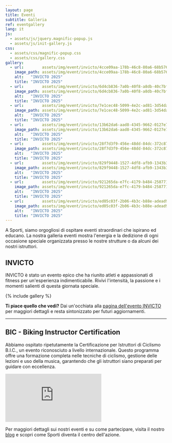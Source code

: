 ```yaml
---
layout: page
title: Eventi
subtitle: Galleria
ref: eventgallery
lang: it
js:
  - assets/js/jquery.magnific-popup.js
  - assets/js/init-gallery.js
css:
  - assets/css/magnific-popup.css
  - assets/css/gallery.css
gallery:
  - url:        assets/img/event/invicto/4cce09aa-178b-46c8-80a6-68b576b2cffe.JPG
    image_path: assets/img/event/invicto/4cce09aa-178b-46c8-80a6-68b576b2cffe.JPG
    alt:   "INVICTO 2025"
    title: "INVICTO 2025"
  - url:        assets/img/event/invicto/6d4cb836-7a0b-40f8-a8db-40c7bf29060f.JPG
    image_path: assets/img/event/invicto/6d4cb836-7a0b-40f8-a8db-40c7bf29060f.JPG
    alt:   "INVICTO 2025"
    title: "INVICTO 2025"
  - url:        assets/img/event/invicto/7e1cec48-5099-4e2c-ad81-3d54da03421d.JPG
    image_path: assets/img/event/invicto/7e1cec48-5099-4e2c-ad81-3d54da03421d.JPG
    alt:   "INVICTO 2025"
    title: "INVICTO 2025"
  - url:        assets/img/event/invicto/13b62da6-aad8-4345-9662-0127e7c29a7a.JPG
    image_path: assets/img/event/invicto/13b62da6-aad8-4345-9662-0127e7c29a7a.JPG
    alt:   "INVICTO 2025"
    title: "INVICTO 2025"
  - url:        assets/img/event/invicto/28f7d3f9-456e-48dd-84dc-372c879ad932.JPG
    image_path: assets/img/event/invicto/28f7d3f9-456e-48dd-84dc-372c879ad932.JPG
    alt:   "INVICTO 2025"
    title: "INVICTO 2025"
  - url:        assets/img/event/invicto/829f9448-1527-4df8-afb9-1343b33c81d4.JPG
    image_path: assets/img/event/invicto/829f9448-1527-4df8-afb9-1343b33c81d4.JPG
    alt:   "INVICTO 2025"
    title: "INVICTO 2025"
  - url:        assets/img/event/invicto/921265da-e7fc-4179-b484-258771d5b210.JPG
    image_path: assets/img/event/invicto/921265da-e7fc-4179-b484-258771d5b210.JPG
    alt:   "INVICTO 2025"
    title: "INVICTO 2025"
  - url:        assets/img/event/invicto/ed05c03f-2b06-4b3c-b88e-adead9f7c078.JPG
    image_path: assets/img/event/invicto/ed05c03f-2b06-4b3c-b88e-adead9f7c078.JPG
    alt:   "INVICTO 2025"
    title: "INVICTO 2025"
---
```


A Sporti, siamo orgogliosi di ospitare eventi straordinari che ispirano ed educano. La nostra galleria eventi mostra l'energia e la dedizione di ogni occasione speciale organizzata presso le nostre strutture o da alcuni dei nostri istruttori.

## INVICTO

INVICTO è stato un evento epico che ha riunito atleti e appassionati di fitness per un'esperienza indimenticabile. Rivivi l'intensità, la passione e i momenti salienti di questa giornata speciale.

{% include gallery %}

**Ti piace quello che vedi?** Dai un'occhiata alla [pagina dell'evento INVICTO](/it/p/eventi/invicto-2025) per maggiori dettagli e resta sintonizzato per futuri aggiornamenti.

---

## BIC - Biking Instructor Certification

Abbiamo ospitato ripetutamente la Certificazione per Istruttori di Ciclismo B.I.C., un evento riconosciuto a livello internazionale. Questo programma offre una formazione completa nelle tecniche di ciclismo, gestione delle lezioni e uso della musica, garantendo che gli istruttori siano preparati per guidare con eccellenza.

<div class="video-container">
    <iframe src="https://www.facebook.com/plugins/video.php?height=314&href=https%3A%2F%2Fwww.facebook.com%2Ffibefit%2Fvideos%2F1007769220854628%2F&show_text=false&width=560&t=0" style="border:none;overflow:hidden" scrolling="no" frameborder="0" allowfullscreen="true" allow="autoplay; clipboard-write; encrypted-media; picture-in-picture; web-share" allowFullScreen="true"></iframe>
</div>

Per maggiori dettagli sui nostri eventi e su come partecipare, visita il nostro [blog](/it) e scopri come Sporti diventa il centro dell'azione.
